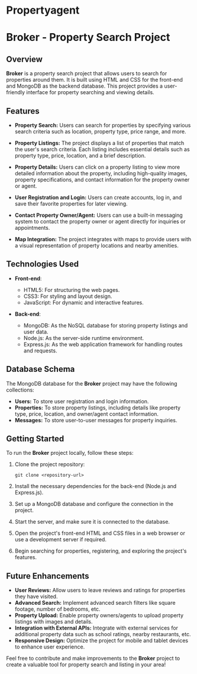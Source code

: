 # Propertyagent
# Broker - Property Search Project

## Overview

**Broker** is a property search project that allows users to search for properties around them. It is built using HTML and CSS for the front-end and MongoDB as the backend database. This project provides a user-friendly interface for property searching and viewing details.

## Features

- **Property Search:** Users can search for properties by specifying various search criteria such as location, property type, price range, and more.

- **Property Listings:** The project displays a list of properties that match the user's search criteria. Each listing includes essential details such as property type, price, location, and a brief description.

- **Property Details:** Users can click on a property listing to view more detailed information about the property, including high-quality images, property specifications, and contact information for the property owner or agent.

- **User Registration and Login:** Users can create accounts, log in, and save their favorite properties for later viewing.

- **Contact Property Owner/Agent:** Users can use a built-in messaging system to contact the property owner or agent directly for inquiries or appointments.

- **Map Integration:** The project integrates with maps to provide users with a visual representation of property locations and nearby amenities.

## Technologies Used

- **Front-end**:
  - HTML5: For structuring the web pages.
  - CSS3: For styling and layout design.
  - JavaScript: For dynamic and interactive features.

- **Back-end**:
  - MongoDB: As the NoSQL database for storing property listings and user data.
  - Node.js: As the server-side runtime environment.
  - Express.js: As the web application framework for handling routes and requests.

## Database Schema

The MongoDB database for the **Broker** project may have the following collections:

- **Users:** To store user registration and login information.
- **Properties:** To store property listings, including details like property type, price, location, and owner/agent contact information.
- **Messages:** To store user-to-user messages for property inquiries.

## Getting Started

To run the **Broker** project locally, follow these steps:

1. Clone the project repository:

   ```
   git clone <repository-url>
   ```

2. Install the necessary dependencies for the back-end (Node.js and Express.js).

3. Set up a MongoDB database and configure the connection in the project.

4. Start the server, and make sure it is connected to the database.

5. Open the project's front-end HTML and CSS files in a web browser or use a development server if required.

6. Begin searching for properties, registering, and exploring the project's features.

## Future Enhancements

- **User Reviews:** Allow users to leave reviews and ratings for properties they have visited.
- **Advanced Search:** Implement advanced search filters like square footage, number of bedrooms, etc.
- **Property Upload:** Enable property owners/agents to upload property listings with images and details.
- **Integration with External APIs:** Integrate with external services for additional property data such as school ratings, nearby restaurants, etc.
- **Responsive Design:** Optimize the project for mobile and tablet devices to enhance user experience.



Feel free to contribute and make improvements to the **Broker** project to create a valuable tool for property search and listing in your area!

